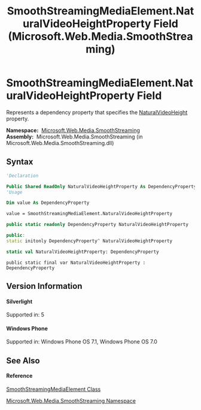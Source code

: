 ﻿---
title: SmoothStreamingMediaElement.NaturalVideoHeightProperty Field (Microsoft.Web.Media.SmoothStreaming)
TOCTitle: NaturalVideoHeightProperty Field
ms:assetid: F:Microsoft.Web.Media.SmoothStreaming.SmoothStreamingMediaElement.NaturalVideoHeightProperty
ms:mtpsurl: https://msdn.microsoft.com/en-us/library/microsoft.web.media.smoothstreaming.smoothstreamingmediaelement.naturalvideoheightproperty(v=VS.95)
ms:contentKeyID: 46307567
ms.date: 05/31/2012
mtps_version: v=VS.95
f1_keywords:
- Microsoft.Web.Media.SmoothStreaming.SmoothStreamingMediaElement.NaturalVideoHeightProperty
dev_langs:
- CSharp
- JScript
- VB
- FSharp
- c++
api_location:
- Microsoft.Web.Media.SmoothStreaming.dll
api_name:
- Microsoft.Web.Media.SmoothStreaming.SmoothStreamingMediaElement.NaturalVideoHeightProperty
api_type:
- Managed
topic_type:
- apiref
- kbSyntax
product_family_name: VS
ROBOTS: INDEX,FOLLOW
---

# SmoothStreamingMediaElement.NaturalVideoHeightProperty Field

Represents a dependency property that specifies the [NaturalVideoHeight](smoothstreamingmediaelement-naturalvideoheight-property-microsoft-web-media-smoothstreaming_1.md) property.

**Namespace:**  [Microsoft.Web.Media.SmoothStreaming](microsoft-web-media-smoothstreaming-namespace_1.md)  
**Assembly:**  Microsoft.Web.Media.SmoothStreaming (in Microsoft.Web.Media.SmoothStreaming.dll)

## Syntax

``` vb
'Declaration

Public Shared ReadOnly NaturalVideoHeightProperty As DependencyProperty
'Usage

Dim value As DependencyProperty

value = SmoothStreamingMediaElement.NaturalVideoHeightProperty
```

``` csharp
public static readonly DependencyProperty NaturalVideoHeightProperty
```

``` c++
public:
static initonly DependencyProperty^ NaturalVideoHeightProperty
```

``` fsharp
static val NaturalVideoHeightProperty: DependencyProperty
```

``` jscript
public static final var NaturalVideoHeightProperty : DependencyProperty
```

## Version Information

#### Silverlight

Supported in: 5  

#### Windows Phone

Supported in: Windows Phone OS 7.1, Windows Phone OS 7.0  

## See Also

#### Reference

[SmoothStreamingMediaElement Class](smoothstreamingmediaelement-class-microsoft-web-media-smoothstreaming_1.md)

[Microsoft.Web.Media.SmoothStreaming Namespace](microsoft-web-media-smoothstreaming-namespace_1.md)

